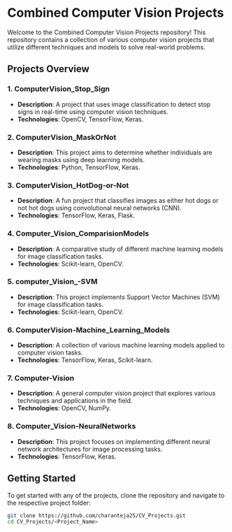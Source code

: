 # Combined Computer Vision Projects

Welcome to the Combined Computer Vision Projects repository! This repository contains a collection of various computer vision projects that utilize different techniques and models to solve real-world problems.

## Projects Overview

### 1. **ComputerVision_Stop_Sign**
   - **Description**: A project that uses image classification to detect stop signs in real-time using computer vision techniques.
   - **Technologies**: OpenCV, TensorFlow, Keras.

### 2. **ComputerVision_MaskOrNot**
   - **Description**: This project aims to determine whether individuals are wearing masks using deep learning models.
   - **Technologies**: Python, TensorFlow, Keras.

### 3. **ComputerVision_HotDog-or-Not**
   - **Description**: A fun project that classifies images as either hot dogs or not hot dogs using convolutional neural networks (CNN).
   - **Technologies**: TensorFlow, Keras, Flask.

### 4. **Computer_Vision_ComparisionModels**
   - **Description**: A comparative study of different machine learning models for image classification tasks.
   - **Technologies**: Scikit-learn, OpenCV.

### 5. **computer_Vision_-SVM**
   - **Description**: This project implements Support Vector Machines (SVM) for image classification tasks.
   - **Technologies**: Scikit-learn, OpenCV.

### 6. **ComputerVision-Machine_Learning_Models**
   - **Description**: A collection of various machine learning models applied to computer vision tasks.
   - **Technologies**: TensorFlow, Keras, Scikit-learn.

### 7. **Computer-Vision**
   - **Description**: A general computer vision project that explores various techniques and applications in the field.
   - **Technologies**: OpenCV, NumPy.

### 8. **Computer_Vision-NeuralNetworks**
   - **Description**: This project focuses on implementing different neural network architectures for image processing tasks.
   - **Technologies**: TensorFlow, Keras.

## Getting Started

To get started with any of the projects, clone the repository and navigate to the respective project folder:

```bash
git clone https://github.com/charanteja25/CV_Projects.git
cd CV_Projects/<Project_Name>
